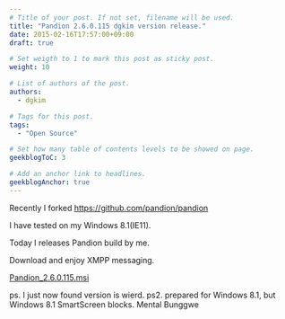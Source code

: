 ```yaml
---
# Title of your post. If not set, filename will be used.
title: "Pandion 2.6.0.115 dgkim version release."
date: 2015-02-16T17:57:00+09:00
draft: true

# Set weigth to 1 to mark this post as sticky post.
weight: 10

# List of authors of the post.
authors:
  - dgkim

# Tags for this post.
tags:
  - "Open Source"

# Set how many table of contents levels to be showed on page.
geekblogToC: 3

# Add an anchor link to headlines.
geekblogAnchor: true
---
```


Recently I forked https://github.com/pandion/pandion

I have tested on my Windows 8.1(IE11).

Today I releases Pandion build by me.

Download and enjoy XMPP messaging.

<a href="http://www.dgkim.net/pandion/Pandion_2.6.0.115.msi">Pandion_2.6.0.115.msi</a>

ps. I just now found version is wierd.
ps2. prepared for Windows 8.1, but Windows 8.1 SmartScreen blocks. Mental Bunggwe
